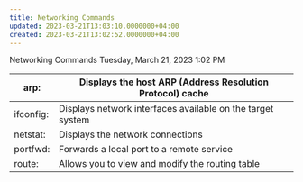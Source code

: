 ```yaml
---
title: Networking Commands
updated: 2023-03-21T13:03:10.0000000+04:00
created: 2023-03-21T13:02:52.0000000+04:00
---
```


Networking Commands
Tuesday, March 21, 2023
1:02 PM

| arp:      | Displays the host ARP (Address Resolution Protocol) cache  |
|-----------|------------------------------------------------------------|
| ifconfig: | Displays network interfaces available on the target system |
| netstat:  | Displays the network connections                           |
| portfwd:  | Forwards a local port to a remote service                  |
| route:    | Allows you to view and modify the routing table            |
